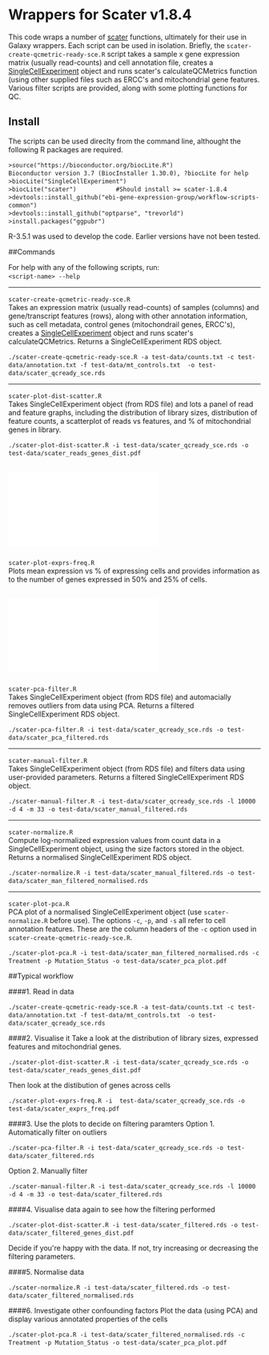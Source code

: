 # Wrappers for Scater v1.8.4

This code wraps a number of [scater](https://bioconductor.org/packages/release/bioc/html/scater.html) functions, ultimately for their use in Galaxy wrappers. Each script can be used in isolation. Briefly, the `scater-create-qcmetric-ready-sce.R` script takes a sample x gene expression matrix (usually read-counts) and cell annotation file, creates a [SingleCellExperiment](https://bioconductor.org/packages/release/bioc/html/SingleCellExperiment.html) object and runs scater's calculateQCMetrics function (using other supplied files such as ERCC's and mitochondrial gene features.  
Various filter scripts are provided, along with some plotting functions for QC.





## Install
The scripts can be used direclty from the command line, althought the following R packages are required.

```
>source("https://bioconductor.org/biocLite.R")
Bioconductor version 3.7 (BiocInstaller 1.30.0), ?biocLite for help
>biocLite("SingleCellExperiment")
>biocLite("scater")           #Should install >= scater-1.8.4
>devtools::install_github("ebi-gene-expression-group/workflow-scripts-common")
>devtools::install_github("optparse", "trevorld")
>install.packages("ggpubr")

```
R-3.5.1 was used to develop the code. Earlier versions have not been tested.


##Commands

For help with any of the following scripts, run:  
 `<script-name> --help`

---

`scater-create-qcmetric-ready-sce.R`  
Takes an expression matrix (usually read-counts) of samples (columns) and gene/transcript features (rows), along with other annotation information, such as cell metadata, control genes (mitochondrail genes, ERCC's), creates a [SingleCellExperiment](https://bioconductor.org/packages/release/bioc/html/SingleCellExperiment.html) object and runs scater's calculateQCMetrics. Returns a SingleCellExperiment RDS object.


```
./scater-create-qcmetric-ready-sce.R -a test-data/counts.txt -c test-data/annotation.txt -f test-data/mt_controls.txt  -o test-data/scater_qcready_sce.rds
```
---

`scater-plot-dist-scatter.R`  
Takes SingleCellExperiment object (from RDS file) and lots a panel of read and feature graphs, including the distribution of library sizes, distribution of feature counts, a scatterplot of reads vs features, and % of mitochondrial genes in library.

```
./scater-plot-dist-scatter.R -i test-data/scater_qcready_sce.rds -o test-data/scater_reads_genes_dist.pdf
```

![scater-plot-dist-scatter](images/scater_reads_genes_dist.pdf)
---
`scater-plot-exprs-freq.R`   
Plots mean expression vs % of expressing cells and provides information as to the number of genes expressed in 50% and 25% of cells. 


![scater-plot-exprs-freq](images/scater_exprs_freq.pdf)
---

`scater-pca-filter.R`   
Takes SingleCellExperiment object (from RDS file) and automacially removes outliers from data using PCA. Returns a filtered SingleCellExperiment RDS object.

```
./scater-pca-filter.R -i test-data/scater_qcready_sce.rds -o test-data/scater_pca_filtered.rds
```

___

`scater-manual-filter.R`   
Takes SingleCellExperiment object (from RDS file) and filters data using user-provided parameters. Returns a filtered SingleCellExperiment RDS object.

```
./scater-manual-filter.R -i test-data/scater_qcready_sce.rds -l 10000 -d 4 -m 33 -o test-data/scater_manual_filtered.rds
```
---
`scater-normalize.R`   
Compute log-normalized expression values from count data in a SingleCellExperiment object, using the size factors stored in the object. Returns a normalised SingleCellExperiment RDS object.

```
./scater-normalize.R -i test-data/scater_manual_filtered.rds -o test-data/scater_man_filtered_normalised.rds
```
---
`scater-plot-pca.R`   
PCA plot of a normalised SingleCellExperiment object (use `scater-normalize.R` before use). The options `-c`, `-p`, and `-s` all refer to cell annotation features. These are the column headers of the `-c` option used in `scater-create-qcmetric-ready-sce.R`.

```
./scater-plot-pca.R -i test-data/scater_man_filtered_normalised.rds -c Treatment -p Mutation_Status -o test-data/scater_pca_plot.pdf
```

##Typical workflow

####1. Read in data

```
./scater-create-qcmetric-ready-sce.R -a test-data/counts.txt -c test-data/annotation.txt -f test-data/mt_controls.txt  -o test-data/scater_qcready_sce.rds
```

####2. Visualise it
Take a look at the distribution of library sizes, expressed features and mitochondrial genes.
```
./scater-plot-dist-scatter.R -i test-data/scater_qcready_sce.rds -o test-data/scater_reads_genes_dist.pdf
```
Then look at the distibution of genes across cells

```
./scater-plot-exprs-freq.R -i  test-data/scater_qcready_sce.rds -o test-data/scater_exprs_freq.pdf
```


####3. Use the plots to decide on filtering paramters
Option 1.
Automatically filter on outliers

```
./scater-pca-filter.R -i test-data/scater_qcready_sce.rds -o test-data/scater_filtered.rds
```

Option 2.
Manually filter

```
./scater-manual-filter.R -i test-data/scater_qcready_sce.rds -l 10000 -d 4 -m 33 -o test-data/scater_filtered.rds
```


####4. Visualise data again to see how the filtering performed

```
./scater-plot-dist-scatter.R -i test-data/scater_filtered.rds -o test-data/scater_filtered_genes_dist.pdf
```
Decide if you're happy with the data. If not, try increasing or decreasing the filtering parameters.


####5. Normalise data

```
./scater-normalize.R -i test-data/scater_filtered.rds -o test-data/scater_filtered_normalised.rds
```

####6. Investigate other confounding factors
Plot the data (using PCA) and display various annotated properties of the cells

```
./scater-plot-pca.R -i test-data/scater_filtered_normalised.rds -c Treatment -p Mutation_Status -o test-data/scater_pca_plot.pdf
```

